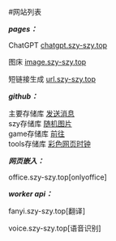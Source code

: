 #网站列表


***pages：***

ChatGPT [chatgpt.szy-szy.top](https://chatgpt.szy-szy.top)

图床 [image.szy-szy.top](https://image.szy-szy.top)

短链接生成 [url.szy-szy.top](https://url.szy-szy.top)


***github：***

主要存储库  [发送消息](https://szy-szy.top/send)  
szy存储库  [随机图片](https://szy-szy.top/szy)  
game存储库 [前往](https://game.szy-szy.top/)  
tools存储库  [彩色网页时钟](https://szy-szy.top/tools/colourful-clock.html)  


***网页嵌入：***

office.szy-szy.top[onlyoffice]


***worker api：***

fanyi.szy-szy.top[翻译]

voice.szy-szy.top[语音识别]

